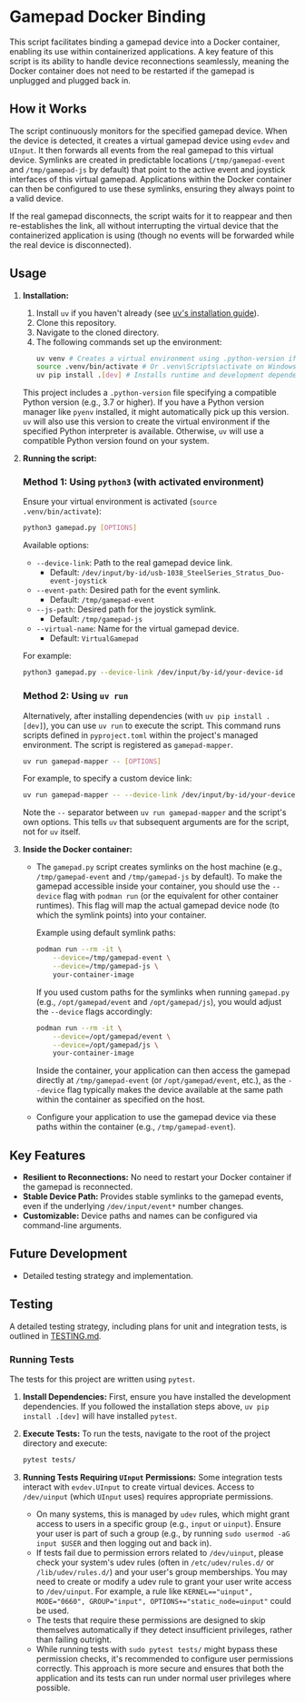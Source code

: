 # Gamepad Docker Binding

This script facilitates binding a gamepad device into a Docker container, enabling its use within containerized applications. A key feature of this script is its ability to handle device reconnections seamlessly, meaning the Docker container does not need to be restarted if the gamepad is unplugged and plugged back in.

## How it Works

The script continuously monitors for the specified gamepad device. When the device is detected, it creates a virtual gamepad device using `evdev` and `UInput`. It then forwards all events from the real gamepad to this virtual device. Symlinks are created in predictable locations (`/tmp/gamepad-event` and `/tmp/gamepad-js` by default) that point to the active event and joystick interfaces of this virtual gamepad. Applications within the Docker container can then be configured to use these symlinks, ensuring they always point to a valid device.

If the real gamepad disconnects, the script waits for it to reappear and then re-establishes the link, all without interrupting the virtual device that the containerized application is using (though no events will be forwarded while the real device is disconnected).

## Usage

1.  **Installation:**
    1.  Install `uv` if you haven't already (see [uv's installation guide](https://github.com/astral-sh/uv#installation)).
    2.  Clone this repository.
    3.  Navigate to the cloned directory.
    4.  The following commands set up the environment:
        ```bash
        uv venv # Creates a virtual environment using .python-version if present
        source .venv/bin/activate # Or .venv\Scripts\activate on Windows
        uv pip install .[dev] # Installs runtime and development dependencies
        ```
    This project includes a `.python-version` file specifying a compatible Python version (e.g., 3.7 or higher). If you have a Python version manager like `pyenv` installed, it might automatically pick up this version. `uv` will also use this version to create the virtual environment if the specified Python interpreter is available. Otherwise, `uv` will use a compatible Python version found on your system.

2.  **Running the script:**

    ### Method 1: Using `python3` (with activated environment)

    Ensure your virtual environment is activated (`source .venv/bin/activate`):
    ```bash
    python3 gamepad.py [OPTIONS]
    ```
    Available options:
    *   `--device-link`: Path to the real gamepad device link.
        *   Default: `/dev/input/by-id/usb-1038_SteelSeries_Stratus_Duo-event-joystick`
    *   `--event-path`: Desired path for the event symlink.
        *   Default: `/tmp/gamepad-event`
    *   `--js-path`: Desired path for the joystick symlink.
        *   Default: `/tmp/gamepad-js`
    *   `--virtual-name`: Name for the virtual gamepad device.
        *   Default: `VirtualGamepad`

    For example:
    ```bash
    python3 gamepad.py --device-link /dev/input/by-id/your-device-id
    ```

    ### Method 2: Using `uv run`

    Alternatively, after installing dependencies (with `uv pip install .[dev]`), you can use `uv run` to execute the script. This command runs scripts defined in `pyproject.toml` within the project's managed environment.
    The script is registered as `gamepad-mapper`.
    ```bash
    uv run gamepad-mapper -- [OPTIONS]
    ```
    For example, to specify a custom device link:
    ```bash
    uv run gamepad-mapper -- --device-link /dev/input/by-id/your-device-id
    ```
    Note the `--` separator between `uv run gamepad-mapper` and the script's own options. This tells `uv` that subsequent arguments are for the script, not for `uv` itself.

3.  **Inside the Docker container:**
    *   The `gamepad.py` script creates symlinks on the host machine (e.g., `/tmp/gamepad-event` and `/tmp/gamepad-js` by default). To make the gamepad accessible inside your container, you should use the `--device` flag with `podman run` (or the equivalent for other container runtimes). This flag will map the actual gamepad device node (to which the symlink points) into your container.

        Example using default symlink paths:
        ```bash
        podman run --rm -it \
            --device=/tmp/gamepad-event \
            --device=/tmp/gamepad-js \
            your-container-image
        ```

        If you used custom paths for the symlinks when running `gamepad.py` (e.g., `/opt/gamepad/event` and `/opt/gamepad/js`), you would adjust the `--device` flags accordingly:
        ```bash
        podman run --rm -it \
            --device=/opt/gamepad/event \
            --device=/opt/gamepad/js \
            your-container-image
        ```
        Inside the container, your application can then access the gamepad directly at `/tmp/gamepad-event` (or `/opt/gamepad/event`, etc.), as the `--device` flag typically makes the device available at the same path within the container as specified on the host.
    *   Configure your application to use the gamepad device via these paths within the container (e.g., `/tmp/gamepad-event`).

## Key Features

*   **Resilient to Reconnections:** No need to restart your Docker container if the gamepad is reconnected.
*   **Stable Device Path:** Provides stable symlinks to the gamepad events, even if the underlying `/dev/input/event*` number changes.
*   **Customizable:** Device paths and names can be configured via command-line arguments.

## Future Development

*   Detailed testing strategy and implementation.

## Testing

A detailed testing strategy, including plans for unit and integration tests, is outlined in [TESTING.md](TESTING.md).

### Running Tests

The tests for this project are written using `pytest`.

1.  **Install Dependencies:** First, ensure you have installed the development dependencies. If you followed the installation steps above, `uv pip install .[dev]` will have installed `pytest`.

2.  **Execute Tests:** To run the tests, navigate to the root of the project directory and execute:
    ```bash
    pytest tests/
    ```

3.  **Running Tests Requiring `UInput` Permissions:** Some integration tests interact with `evdev.UInput` to create virtual devices. Access to `/dev/uinput` (which `UInput` uses) requires appropriate permissions.
    *   On many systems, this is managed by `udev` rules, which might grant access to users in a specific group (e.g., `input` or `uinput`). Ensure your user is part of such a group (e.g., by running `sudo usermod -aG input $USER` and then logging out and back in).
    *   If tests fail due to permission errors related to `/dev/uinput`, please check your system's udev rules (often in `/etc/udev/rules.d/` or `/lib/udev/rules.d/`) and your user's group memberships. You may need to create or modify a udev rule to grant your user write access to `/dev/uinput`. For example, a rule like `KERNEL=="uinput", MODE="0660", GROUP="input", OPTIONS+="static_node=uinput"` could be used.
    *   The tests that require these permissions are designed to skip themselves automatically if they detect insufficient privileges, rather than failing outright.
    *   While running tests with `sudo pytest tests/` might bypass these permission checks, it's recommended to configure user permissions correctly. This approach is more secure and ensures that both the application and its tests can run under normal user privileges where possible.
